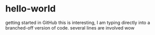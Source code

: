 # hello-world
getting started in GitHub 
this is interesting, I am typing directly into a branched-off version of code.
several lines are involved
wow

